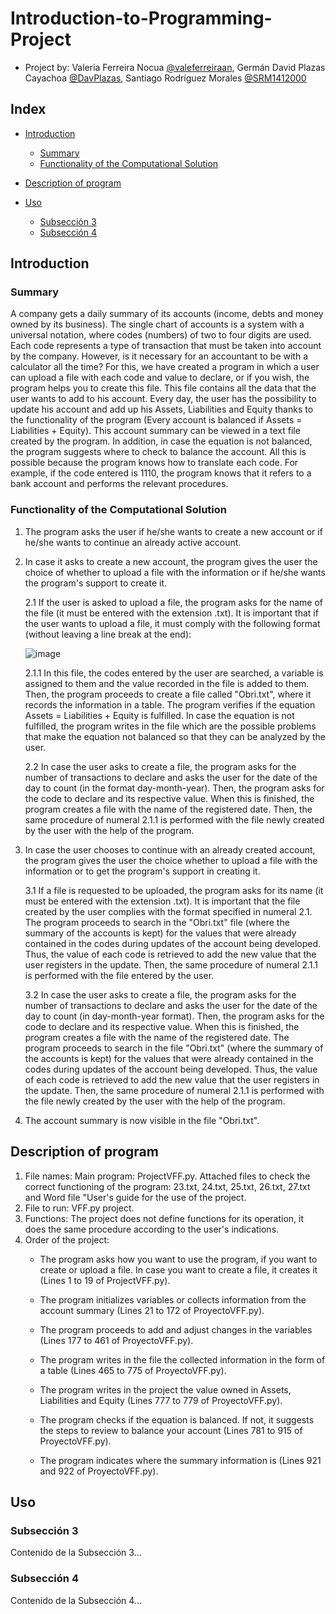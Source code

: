 # Introduction-to-Programming-Project

* Project by: Valeria Ferreira Nocua [@valeferreiraan](https://github.com/valeferreiraan), Germán David Plazas Cayachoa [@DavPlazas](https://github.com/DavPlazas), Santiago Rodríguez Morales [@SRM1412000](https://github.com/SRM1412000)

## Index
- [Introduction](#introduction)
  - [Summary](#summary)
  - [Functionality of the Computational Solution](#funcionalidad)

- [Description of program](#description)
- [Uso](#uso)
  - [Subsección 3](#subsección-3)
  - [Subsección 4](#subsección-4)


## Introduction
### Summary <a name="summary"></a>
A company gets a daily summary of its accounts (income, debts and money owned by its business). The single chart of accounts is a system with a universal notation, where codes (numbers) of two to four digits are used. Each code represents a type of transaction that must be taken into account by the company. However, is it necessary for an accountant to be with a calculator all the time? For this, we have created a program in which a user can upload a file with each code and value to declare, or if you wish, the program helps you to create this file. This file contains all the data that the user wants to add to his account. Every day, the user has the possibility to update his account and add up his Assets, Liabilities and Equity thanks to the functionality of the program (Every account is balanced if Assets = Liabilities + Equity). This account summary can be viewed in a text file created by the program. In addition, in case the equation is not balanced, the program suggests where to check to balance the account. All this is possible because the program knows how to translate each code. For example, if the code entered is 1110, the program knows that it refers to a bank account and performs the relevant procedures.


### Functionality of the Computational Solution <a name="funcionalidad"></a>


1. The program asks the user if he/she wants to create a new account or if he/she wants to continue an already active account. 
2. In case it asks to create a new account, the program gives the user the choice of whether to upload a file with the information or if he/she wants the program's support to create it.
   
   2.1 If the user is asked to upload a file, the program asks for the name of the file (it must be entered with the extension .txt). It is important that if the user wants to upload a file, it must comply with the following format (without leaving a line break at the end):
   
    ![image](https://github.com/SRM1412000/Introduction-to-Programming-Project/assets/146349622/dc016a8d-3a8b-4e1e-b5a6-7f8e493b1463)
   
      2.1.1 In this file, the codes entered by the user are searched, a variable is assigned to them and the value recorded in the file is added to them. Then, the program proceeds to create a file called "Obri.txt", where it records the information in a table. The program verifies if the equation Assets = Liabilities + Equity is fulfilled. In case the equation is not fulfilled, the program writes in the file which are the possible problems that make the equation not balanced so that they can be analyzed by the user.
    
   2.2 In case the user asks to create a file, the program asks for the number of transactions to declare and asks the user for the date of the day to count (in the format day-month-year). Then, the program asks for the code to declare and its respective value. When this is finished, the program creates a file with the name of the registered date. Then, the same procedure of numeral 2.1.1 is performed with the file newly created by the user with the help of the program.

4. In case the user chooses to continue with an already created account, the program gives the user the choice whether to upload a file with the information or to get the program's support in creating it.

   3.1 If a file is requested to be uploaded, the program asks for its name (it must be entered with the extension .txt). It is important that the file created by the user complies with the format specified in numeral 2.1.
The program proceeds to search in the "Obri.txt" file (where the summary of the accounts is kept) for the values that were already contained in the codes during updates of the account being developed.  Thus, the value of each code is retrieved to add the new value that the user registers in the update. Then, the same procedure of numeral 2.1.1 is performed with the file entered by the user.

   3.2 In case the user asks to create a file, the program asks for the number of transactions to declare and asks the user for the date of the day to count (in day-month-year format). Then, the program asks for the code to declare and its respective value. When this is finished, the program creates a file with the name of the registered date.
The program proceeds to search in the file "Obri.txt" (where the summary of the accounts is kept) for the values that were already contained in the codes during updates of the account being developed.  Thus, the value of each code is retrieved to add the new value that the user registers in the update. Then, the same procedure of numeral 2.1.1 is performed with the file newly created by the user with the help of the program.

5.	The account summary is now visible in the file "Obri.txt".

## Description of program <a name="description"></a>

1. File names: Main program: ProjectVFF.py. Attached files to check the correct functioning of the program: 23.txt, 24.txt, 25.txt, 26.txt, 27.txt and Word file "User's guide for the use of the project.
2. File to run: VFF.py project.
3. Functions: The project does not define functions for its operation, it does the same procedure according to the user's indications.
4. Order of the project:
   * The program asks how you want to use the program, if you want to create or upload a file. In case you want to create a file, it creates it (Lines 1 to 19 of ProjectVFF.py).
   * The program initializes variables or collects information from the account summary (Lines 21 to 172 of ProyectoVFF.py).
  
   * The program proceeds to add and adjust changes in the variables (Lines 177 to 461 of ProyectoVFF.py).
  
   * The program writes in the file the collected information in the form of a table (Lines 465 to 775 of ProyectoVFF.py).
  
   * The program writes in the project the value owned in Assets, Liabilities and Equity (Lines 777 to 779 of ProyectoVFF.py).
  
   * The program checks if the equation is balanced. If not, it suggests the steps to review to balance your account (Lines 781 to 915 of ProyectoVFF.py).
  
   * The program indicates where the summary information is (Lines 921 and 922 of ProyectoVFF.py).
                         


## Uso
### Subsección 3 <a name="subsección-3"></a>
Contenido de la Subsección 3...

### Subsección 4 <a name="subsección-4"></a>
Contenido de la Subsección 4...

